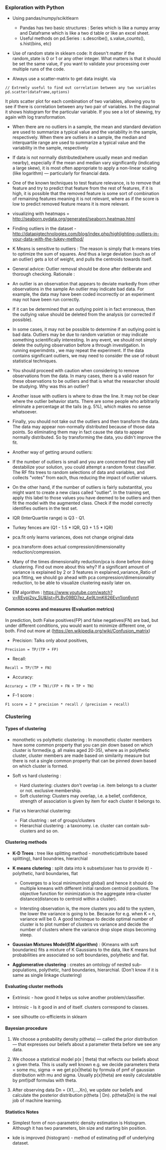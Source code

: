 
### Exploration with Python

* Using pandas/numpy/scikitlearn
    - Pandas has two basic structures : Series which is like a numpy array and Dataframe which is like a two d table or like an excel sheet.
    - Useful methods on pd.Series : s.describe(), s.value_counts(), s.hist(bins, etc)

* Use of random state in sklearn code:
It doesn't matter if the random_state is 0 or 1 or any other integer. What matters is that it should be set the same value, if you want to validate your processing over multiple runs of the code.


* Always use a scatter-matrix to get data insight. via 
```
// Extremly useful to find out correlation between any two variables
pd.scatter(dataframe,options)
```
It plots scatter plot for each combination of two variables, allowing you to see if there is correlation between any two pair of variables. In the diagonal it shows histogram for the particular variable.
If you see a lot of skewing, try again with log transformation.

* When there are no outliers in a sample, the mean and standard deviation are used to summarize a typical value and the variability in the sample, respectively.  When there are outliers in a sample, the median and interquartile range are used to summarize a typical value and the variability in the sample, respectively

* If data is not normally distributed(where usually mean and median nearby), especially if the mean and median vary significantly (indicating a large skew), it is most often appropriate to apply a non-linear scaling (like logarithm) — particularly for financial data.


* One of the known techniques to test feature relevance, is to remove that feature
and try to predict that feature from the rest of features, if it is high, it is possible that the removed feature is some sort of combination of remaining features meaning it is not relevant, where as if the score is low to predict removed feature means it is more relevant.

* visualizing with heatmaps = http://seaborn.pydata.org/generated/seaborn.heatmap.html


* Finding outliers in the dataset - http://datapigtechnologies.com/blog/index.php/highlighting-outliers-in-your-data-with-the-tukey-method/

* K Means is sensitive to outliers : The reason is simply that k-means tries to optimize the sum of squares. And thus a large deviation (such as of an outlier) gets a lot of weight, and pulls the centroids towards itself.

* General advice: Outlier removal should be done after deliberate and thorough checking. Rationale : 
- An outlier is an observation that appears to deviate markedly from other observations in the sample An outlier may indicate bad data. For example, the data may have been coded incorrectly or an experiment may not have been run correctly. 
- If it can be determined that an outlying point is in fact erroneous, then the outlying value should be deleted from the analysis (or corrected if possible).
- In some cases, it may not be possible to determine if an outlying point is bad data. Outliers may be due to random variation or may indicate something scientifically interesting. In any event, we should not  simply delete the outlying observation before a through investigation. In  running experimdnts , we may repeat the experiment. If the data contains significant outliers, we may need to consider the use of robust statistical techniques.

- You should proceed with caution when considering to remove observations from the data. In many cases, there is a valid reason for these observations to be outliers and that is what the researcher should be studying. Why was this an outlier?
- Another issue with outliers is where to draw the line. It may not be clear where the outlier behavior starts. There are some people who arbitrarily eliminate a percentage at the tails (e.g. 5%), which makes no sense whatsoever.
- Finally, you should not take out the outliers and then transform the data. The data may appear non-normally distributed because of those data points. So eliminating them may in fact cause the data to appear normally distributed. So by transforming the data, you didn't improve the fit.

* Another way of getting around outliers:
- If the number of outliers is small and you are concerned that they will destabilize your solution, you could attempt a random forest classifier. The RF fits trees to random selections of data and variables, and collects "votes" from each, thus reducing the impact of outlier valuers.

- On the other hand, if the number of outliers is fairly substantital, you might want to create a new class called "outlier". In the training set, apply this label to those values you have deemed to be outliers and then fit the model with the augmented class. Check if the model correctly identifies outliers in the test set.

* IQR (InterQuartile range) is Q3 - Q1.

* Turkey fences are (Q1 - 1.5 * IQR, Q3 + 1.5 * IQR)


* pca.fit only learns variances, does not change original data

* pca.transform does actual compression/dimensionality reduction/compression.

* Many of the times dimensionality reduction/pca is done before doing clustering. Find out more about this why? If a significant amount of variance is explained by 2 or 3 features in explained_variance_Ratio of pca fitting, we should go ahead with pca compression/dimensionality reduction, to be able to visualize clustering easily later on.

* EM algorithm : https://www.youtube.com/watch?v=REypj2sy_5U&list=PLBv09BD7ez_4e9LtmK626Evn1ion6ynrt

#### Common scores and measures (Evaluation metrics)

In prediction, both False positives(FP) and false negatives(FN) are bad, but under different conditions, you
would want to minimize different one, or both. Find out more at (https://en.wikipedia.org/wiki/Confusion_matrix)

* Precision: Talks only about positives,
```
Precision = TP/(TP + FP)
```

* Recall:
```
Recall = TP/(TP + FN)
```

* Accuracy:
```
Accuracy = (TP + TN)/(FP + FN + TP + TN)
```

* F-1 score :
```
F1 score = 2 * precision * recall / (precision + recall)
```

### Clustering

#### Types of clustering

* monothetic vs polythetic clustering : In monothetic cluster members have some common property that you can pin down based on which cluster is formed(e.g. all males aged 20-35), where as in polythetic cluster, cluster members are made based on similarity measure but there is not a single common property that can be pinned down based on which cluster is formed.

* Soft vs hard clustering : 
    - Hard clustering: clusters don't overlap i.e. item belongs to a cluster or not. exclusive membership.
    - Soft clustering: Clusters may overlap, i.e. a belief, confidence, strength of association is given by item for each cluster it belongs to.

* Flat vs hierarchial clustering:
    - Flat clustring : set of groups/clusters
    - Hierarchial clustering : a taxonomy. i.e. cluster can contain sub-clusters and so on.

#### Clustering methods

* **K-D Trees** : tree like splitting method - monothetic(attribute based splitting), hard boundries, hierarchial

* **K means clutering** : split data into k subsets(user has to provide it) - polythetic, hard boundaries, flat
    - Converges to a local minimum(not global) and hence it should do multiple kmeans with different initial random centroid positions. The objective function for minimization is the aggregate intra-cluster distance(distances to centroid within a cluster).

    - Intersting observation is, the more clusters you add to the system, the lower the variance is going to be. Because for e.g. when K = n, variance will be 0. A good techinque to decide optimal number of cluster is to plot number of clusters vs variance  and decide the number of clusters where the variance drop slope stops becoming steep.

* **Gaussian Mixtures Model(EM algorithm)** : (Kmeans with soft boundaries) fits a mixture of K Gaussians to the data, like K means but probabilities are associated so soft boundaries, polythetic and flat.

* **Agglomerative clustering** : creates an ontology of nested sub-populations, polythetic, hard boundaries, hierarchial. (Don't know if it is same as single linkage clustering)

#### Evaluating cluster methods

* Extrinsic - how good it helps us solve another problem/classifier.

* Intrinsic - Is it good in and of itself. clusters correspond to classes.

* see silhoutte co-efficients in sklearn

#### Bayesian procedure

1. We choose a probability density p(theta) — called the prior distribution — that
expresses our beliefs about a parameter theta before we see any data.

2. We choose a statistical model p(x | theta) that reflects our beliefs about x given theta.
This is usally well known e.g. we decide parameters theta = some mu, sigma -> we get p(x|theta) by formula of pmf of gaussian distribution with mu and sigma. Usually p(x|theta) are easily calculatable by pmf/pdf formulas with theta.

3. After observing data Dn = {X1,...,Xn}, we update our beliefs and calculate
the posterior distribution p(theta | Dn). p(theta|Dn) is the real job of machine learning.


#### Statistics Notes

* Simplest form of non-parametric density estimation is Histogram. Although it has two parameters, bin size and starting bin position.

* kde is improved (histogram) - method of estimating pdf of underlying dataset.